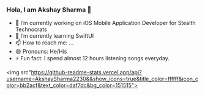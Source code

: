 ### Hola, I am Akshay Sharma 👋

- 🔭 I’m currently working on iOS Mobile Application Developer for Stealth Technocrats
- 🌱 I’m currently learning SwiftUI
- 📫 How to reach me: ...
- 😄 Pronouns: He/His
- ⚡ Fun fact: I spend almost 12 hours listening songs everyday.

<img src"https://github-readme-stats.vercel.app/api?username=AkshaySharma2230&&show_icons=true&title_color=ffffff&icon_color=bb2acf&text_color=daf7dc&bg_color=151515">
